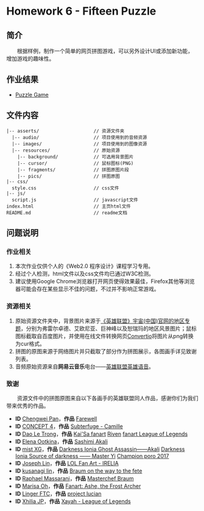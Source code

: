 # Homework 6 - Fifteen Puzzle

## 简介

　　根据样例，制作一个简单的网页拼图游戏，可以另外设计UI或添加新功能，增加游戏的趣味性。

## 作业结果

- [Puzzle Game](https://reganfan.github.io/LearningWeb2.0/docs/Homework-6-Fifteen-Puzzle/index.html)

## 文件内容

```
|-- asserts/                    // 资源文件夹
  |-- audio/                    // 项目使用到的音频资源
  |-- images/                   // 项目使用到的图像资源
  |-- resources/                // 原始资源
    |-- background/             // 可选用背景图片
    |-- cursor/                 // 鼠标图标(PNG)
    |-- fragments/              // 拼图原图片段
    |-- pics/                   // 拼图原图
|-- css/
  style.css                     // css文件
|-- js/
  script.js                     // javascript文件
index.html                      // 主页html文件
README.md                       // readme文档
```

## 问题说明

### 作业相关

1. 本次作业仅供个人的《Web2.0 程序设计》课程学习专用。
2. 经过个人检测，html文件以及css文件均已通过W3C检测。
3. 建议使用Google Chrome浏览器打开网页使得效果最佳，Firefox其他等浏览器可能会存在某些显示不佳的问题，不过并不影响正常游戏。

### 资源相关

1. 原始资源文件夹中，背景图片来源于[《英雄联盟》宇宙(中国)官网的地区专题](https://yz.lol.qq.com/zh_CN/regions/)，分别为弗雷尔卓德、艾欧尼亚、巨神峰以及恕瑞玛的地区风景图片；鼠标图标截取自百度图片，并使用在线文件转换网页[Convertio](https://convertio.co/zh/)将图片从png转换为cur格式。
2. 拼图的原图来源于网络图片并只截取了部分作为拼图展示，各图画手详见致谢列表。
3. 音频原始资源来自**网易云音乐**电台——[英雄联盟英雄语音](https://music.163.com/#/djradio?id=349436516)。

### 致谢

　　资源文件中的拼图原图来自以下各画手的英雄联盟同人作品，感谢你们为我们带来优秀的作品。

- **ID**  [Chengwei Pan](https://www.artstation.com/pan)，**作品**  [Farewell](https://www.artstation.com/artwork/oOAWJ4)
- **ID**  [CONCEPT 4](https://www.artstation.com/concept_4)，**作品**  [Subterfuge - Camille](https://www.artstation.com/artwork/1kRoG)
- **ID**  [Dao Le Trong](https://www.artstation.com/daole)，**作品**  [Kai'Sa fanart](https://www.artstation.com/artwork/eGm5G)  [Riven](https://www.artstation.com/artwork/XVzgD)  [fanart League of Legends](https://www.artstation.com/artwork/8rdJE)
- **ID**  [Elena Ootkina](https://www.artstation.com/allien)，**作品**  [Sashimi Akali](https://www.artstation.com/artwork/BPEdl)
- **ID**  [mist XG](https://www.artstation.com/z361474408)，**作品**  [Darkness Ionia Ghost Assassin——Akali](https://www.artstation.com/artwork/6xndx)  [Darkness Ionia Source of darkness —— Master Yi](https://www.artstation.com/artwork/VkyV4)  [Champion poro 2017](https://www.artstation.com/artwork/8doEw)
- **ID**  [Joseph Lin](https://www.artstation.com/simca1017)，**作品**  [LOL Fan Art - IRELIA](https://www.artstation.com/artwork/K1ELR)
- **ID**  [kusanagi lin](https://www.artstation.com/kusanagilin)，**作品**  [Braum on the way to the fete](https://www.artstation.com/artwork/oYOgw)
- **ID**  [Raphael Massarani](https://www.artstation.com/rmassarani)，**作品**  [Masterchef Braum](https://www.artstation.com/artwork/nYNQK)
- **ID**  [Marisa Oh](https://www.artstation.com/marisaoh)，**作品**  [Fanart: Ashe, the Frost Archer](https://www.artstation.com/artwork/XP8zL)
- **ID**  [Linger FTC](https://www.artstation.com/lingerftc)，**作品**  [project lucian](https://www.artstation.com/artwork/m1VZ1)
- **ID**  [Xhilia JP](https://www.artstation.com/xhilia)，**作品**  [Xayah - League of Legends](https://www.artstation.com/artwork/owlAm)